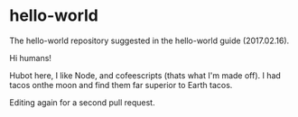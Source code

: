 # hello-world
The hello-world repository suggested in the hello-world guide (2017.02.16).

Hi humans!

Hubot here, I like Node, and cofeescripts (thats what I'm made off).
I had tacos onthe moon and find them far superior to Earth tacos.

Editing again for a second pull request.
